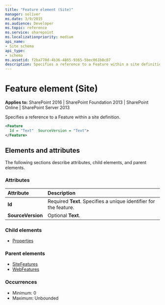```yaml
---
title: "Feature element (Site)"
manager: soliver
ms.date: 3/9/2015
ms.audience: Developer
ms.topic: reference
ms.service: sharepoint
ms.localizationpriority: medium
api_name:
- Site schema
api_type:
- schema
ms.assetid: f2ba770d-4b36-4865-9365-5bec061b8c07
description: Specifies a reference to a Feature within a site definition. 
---
```


# Feature element (Site)

**Applies to:** SharePoint 2016 | SharePoint Foundation 2013 | SharePoint Online | SharePoint Server 2013
  
Specifies a reference to a Feature within a site definition. 
  
```XML
<Feature
  Id = "Text"  SourceVersion = "Text">
</Feature>
```

## Elements and attributes

The following sections describe attributes, child elements, and parent elements.

### Attributes

|**Attribute**|**Description**|
|:-----|:-----|
|**Id** <br/> |Required **Text**. Specifies a unique identifier for the feature.  <br/> |
|**SourceVersion** <br/> |Optional **Text**.  <br/> |
   
### Child elements

- [Properties](properties-element-site.md)
   
### Parent elements

- [SiteFeatures](sitefeatures-element-site.md)
- [WebFeatures](webfeatures-element-site.md)
   
### Occurrences

- Minimum: 0
- Maximum: Unbounded  

<br/> 
   

